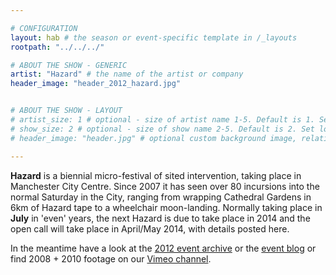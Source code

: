 ```yaml
---

# CONFIGURATION
layout: hab # the season or event-specific template in /_layouts
rootpath: "../../../"

# ABOUT THE SHOW - GENERIC
artist: "Hazard" # the name of the artist or company
header_image: "header_2012_hazard.jpg"   


# ABOUT THE SHOW - LAYOUT
# artist_size: 1 # optional - size of artist name 1-5. Default is 1. Set longer names to lower values
# show_size: 2 # optional - size of show name 2-5. Default is 2. Set longer names to lower values
# header_image: "header.jpg" # optional custom background image, relative to current page

---
```

**Hazard** is a biennial micro-festival of sited intervention, taking place in Manchester City Centre. Since 2007 it has seen over 80 incursions into the normal Saturday in the City, ranging from wrapping Cathedral Gardens in 6km of Hazard tape to a wheelchair moon-landing. Normally taking place in **July** in 'even' years, the next Hazard is due to take place in 2014 and the open call will take place in April/May 2014, with details posted here.                                
                                  
In the meantime have a look at the [2012 event archive](/archive/2012-hazard) or the [event blog](http://hazardmcr.posthaven.com) or find 2008 + 2010 footage on our [Vimeo channel](http://vimeo.com/habmcr).
